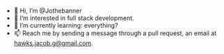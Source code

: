 - 👋 Hi, I’m @Jothebanner
- 👀 I’m interested in full stack development.
- 🌱 I’m currently learning: everything?
- 📫 Reach me by sending a message through a pull request, an email at hawks.jacob.g@gmail.com.

<!---
Jothebanner/Jothebanner is a ✨ special ✨ repository because its `README.md` (this file) appears on your GitHub profile.
You can click the Preview link to take a look at your changes.
--->
